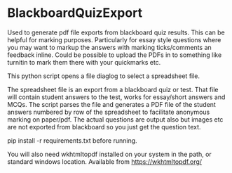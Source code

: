 # BlackboardQuizExport

Used to generate pdf file exports from blackboard quiz results.  This can be helpful for marking purposes.  Particularly for essay style questions where you may want to markup the answers with marking ticks/comments an feedback inline.  Could be possible to upload the PDFs in to something like turnitin to mark them there with your quickmarks etc.

This python script opens a file diaglog to select a spreadsheet file.

The spreadsheet file is an export from a blackboard quiz or test.  That file will contain student answers to the test, works for essay/short answers and MCQs.  The script parses the file and generates a PDF file of the student answers numbered by row of the spreadsheet to facilitate anonymous marking on paper/pdf.  The actual questions are output also but images etc are not exported from blackboard so you just get the question text.

pip install -r requirements.txt before running.

You will also need wkhtmltopdf installed on your system in the path, or standard windows location.  Available from https://wkhtmltopdf.org/



